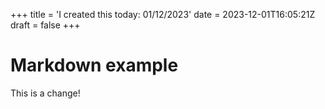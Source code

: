 +++
title = 'I created this today: 01/12/2023'
date = 2023-12-01T16:05:21Z
draft = false
+++

# Markdown example

This is a change!